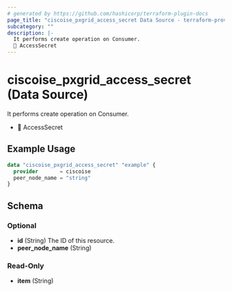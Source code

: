 ```yaml
---
# generated by https://github.com/hashicorp/terraform-plugin-docs
page_title: "ciscoise_pxgrid_access_secret Data Source - terraform-provider-ciscoise"
subcategory: ""
description: |-
  It performs create operation on Consumer.
  🚧 AccessSecret
---
```


# ciscoise_pxgrid_access_secret (Data Source)

It performs create operation on Consumer.

- 🚧 AccessSecret

## Example Usage

```terraform
data "ciscoise_pxgrid_access_secret" "example" {
  provider       = ciscoise
  peer_node_name = "string"
}
```

<!-- schema generated by tfplugindocs -->
## Schema

### Optional

- **id** (String) The ID of this resource.
- **peer_node_name** (String)

### Read-Only

- **item** (String)


